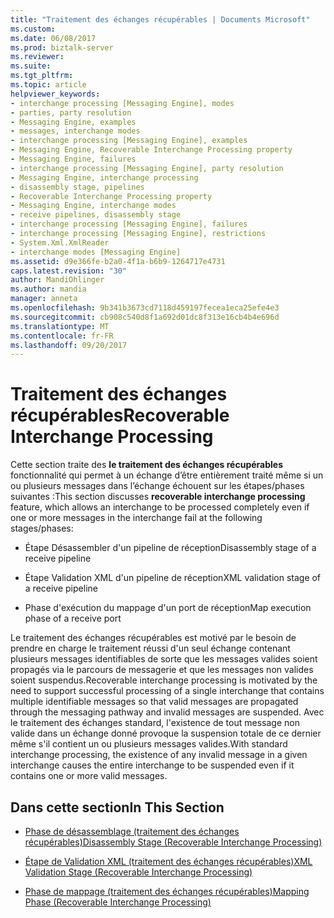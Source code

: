 ```yaml
---
title: "Traitement des échanges récupérables | Documents Microsoft"
ms.custom: 
ms.date: 06/08/2017
ms.prod: biztalk-server
ms.reviewer: 
ms.suite: 
ms.tgt_pltfrm: 
ms.topic: article
helpviewer_keywords:
- interchange processing [Messaging Engine], modes
- parties, party resolution
- Messaging Engine, examples
- messages, interchange modes
- interchange processing [Messaging Engine], examples
- Messaging Engine, Recoverable Interchange Processing property
- Messaging Engine, failures
- interchange processing [Messaging Engine], party resolution
- Messaging Engine, interchange processing
- disassembly stage, pipelines
- Recoverable Interchange Processing property
- Messaging Engine, interchange modes
- receive pipelines, disassembly stage
- interchange processing [Messaging Engine], failures
- interchange processing [Messaging Engine], restrictions
- System.Xml.XmlReader
- interchange modes [Messaging Engine]
ms.assetid: d9e366fe-b2a0-4f1a-b6b9-1264717e4731
caps.latest.revision: "30"
author: MandiOhlinger
ms.author: mandia
manager: anneta
ms.openlocfilehash: 9b341b3673cd7118d459197fecea1eca25efe4e3
ms.sourcegitcommit: cb908c540d8f1a692d01dc8f313e16cb4b4e696d
ms.translationtype: MT
ms.contentlocale: fr-FR
ms.lasthandoff: 09/20/2017
---
```

# <a name="recoverable-interchange-processing"></a><span data-ttu-id="9c2d0-102">Traitement des échanges récupérables</span><span class="sxs-lookup"><span data-stu-id="9c2d0-102">Recoverable Interchange Processing</span></span>
<span data-ttu-id="9c2d0-103">Cette section traite des **le traitement des échanges récupérables** fonctionnalité qui permet à un échange d’être entièrement traité même si un ou plusieurs messages dans l’échange échouent sur les étapes/phases suivantes :</span><span class="sxs-lookup"><span data-stu-id="9c2d0-103">This section discusses **recoverable interchange processing** feature, which allows an interchange to be processed completely even if one or more messages in the interchange fail at the following stages/phases:</span></span>  
  
-   <span data-ttu-id="9c2d0-104">Étape Désassembler d'un pipeline de réception</span><span class="sxs-lookup"><span data-stu-id="9c2d0-104">Disassembly stage of a receive pipeline</span></span>  
  
-   <span data-ttu-id="9c2d0-105">Étape Validation XML d'un pipeline de réception</span><span class="sxs-lookup"><span data-stu-id="9c2d0-105">XML validation stage of a receive pipeline</span></span>  
  
-   <span data-ttu-id="9c2d0-106">Phase d'exécution du mappage d'un port de réception</span><span class="sxs-lookup"><span data-stu-id="9c2d0-106">Map execution phase of a receive port</span></span>  
  
 <span data-ttu-id="9c2d0-107">Le traitement des échanges récupérables est motivé par le besoin de prendre en charge le traitement réussi d'un seul échange contenant plusieurs messages identifiables de sorte que les messages valides soient propagés via le parcours de messagerie et que les messages non valides soient suspendus.</span><span class="sxs-lookup"><span data-stu-id="9c2d0-107">Recoverable interchange processing is motivated by the need to support successful processing of a single interchange that contains multiple identifiable messages so that valid messages are propagated through the messaging pathway and invalid messages are suspended.</span></span> <span data-ttu-id="9c2d0-108">Avec le traitement des échanges standard, l'existence de tout message non valide dans un échange donné provoque la suspension totale de ce dernier même s'il contient un ou plusieurs messages valides.</span><span class="sxs-lookup"><span data-stu-id="9c2d0-108">With standard interchange processing, the existence of any invalid message in a given interchange causes the entire interchange to be suspended even if it contains one or more valid messages.</span></span>  
  
## <a name="in-this-section"></a><span data-ttu-id="9c2d0-109">Dans cette section</span><span class="sxs-lookup"><span data-stu-id="9c2d0-109">In This Section</span></span>  
  
-   [<span data-ttu-id="9c2d0-110">Phase de désassemblage (traitement des échanges récupérables)</span><span class="sxs-lookup"><span data-stu-id="9c2d0-110">Disassembly Stage (Recoverable Interchange Processing)</span></span>](../core/disassembly-stage-recoverable-interchange-processing.md)  
  
-   [<span data-ttu-id="9c2d0-111">Étape de Validation XML (traitement des échanges récupérables)</span><span class="sxs-lookup"><span data-stu-id="9c2d0-111">XML Validation Stage (Recoverable Interchange Processing)</span></span>](../core/xml-validation-stage-recoverable-interchange-processing.md)  
  
-   [<span data-ttu-id="9c2d0-112">Phase de mappage (traitement des échanges récupérables)</span><span class="sxs-lookup"><span data-stu-id="9c2d0-112">Mapping Phase (Recoverable Interchange Processing)</span></span>](../core/mapping-phase-recoverable-interchange-processing.md)